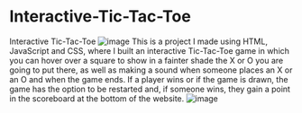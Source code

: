 # Interactive-Tic-Tac-Toe
Interactive Tic-Tac-Toe
![image](https://user-images.githubusercontent.com/113075689/213547241-111b4fec-858f-44ea-a635-7477622db922.png)
This is a project I made using HTML, JavaScript and CSS, where I built an interactive Tic-Tac-Toe game in which you can hover over a square to show in a fainter
shade the X or O you are going to put there, as well as making a sound when someone places an X or an O and when the game ends. If a player wins or if
the game is drawn, the game has the option to be restarted and, if someone wins, they gain a point in the scoreboard at the bottom of the website.
![image](https://user-images.githubusercontent.com/113075689/213548120-2dfd882c-24a9-4ba5-99aa-a10b5a1add65.png)
